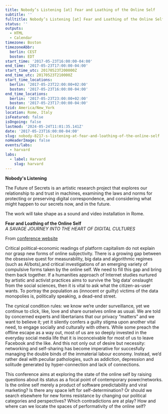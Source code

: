 ```yaml
---
title: Nobody’s Listening [at] Fear and Loathing of the Online Self
subtitle: ''
fulltitle: Nobody’s Listening [at] Fear and Loathing of the Online Self
status: ''
outputs:
  - HTML
  - Calendar
timezone: Boston
timezoneAbbr:
  berlin: CEST
  boston: EDT
start_time: '2017-05-23T16:00:00-04:00'
end_time: '2017-05-23T17:00:00-04:00'
start_time_utc: 20170523T200000Z
end_time_utc: 20170523T210000Z
start_time_locations:
  berlin: '2017-05-23T22:00:00+02:00'
  boston: '2017-05-23T16:00:00-04:00'
end_time_locations:
  berlin: '2017-05-23T23:00:00+02:00'
  boston: '2017-05-23T17:00:00-04:00'
tzid: America/New_York
location: Rome, Italy
isFeatured: false
isOngoing: false
lastmod: '2024-05-24T11:01:35.141Z'
date: '2017-05-23T16:00:00-04:00'
slug: nobody-8217-s-listening-at-fear-and-loathing-of-the-online-self
noHeaderImage: false
events/labs:
  - harvard
labs:
  - label: Harvard
    slug: harvard
---
```

**Nobody's Listening**

The Future of Secrets is an artistic research project that explores our relationship to and trust in machines, examining the laws and norms for protecting or preserving digital correspondence, and considering what might happen to our secrets now, and in the future. 

The work will take shape as a sound and video installation in Rome.

**Fear and Loathing of the Online Self**<br />
*A SAVAGE JOURNEY INTO THE HEART OF DIGITAL CULTURES*

From <a href="http://networkcultures.org/online-self/about/" target="_blank">conference website</a>

Critical political-economic readings of platform capitalism do not explain nor grasp new forms of online subjectivity. There is a growing gap between the obsessive quest for measurability, big data and algorithmic regimes (such as AI/bots),and critical investigations of an emerging variety of compulsive forms taken by the online self. We need to fill this gap and bring them back together. If a humanities approach of Internet studies nurtured by artistic and activist practices aims to survive the ‘big data’ onslaught from the social sciences, then it is vital to ask what the citizen-as-user wants. To portray the population as (innocent or guilty) victims of the data monopolies is, politically speaking, a dead-end street.

The cynical condition rules: we know we’re under surveillance, yet we continue to click, like, love and share ourselves online as usual. We are told by concerned experts and libertarians that our privacy “matters” and we want to believe it; yet it silently confers a guilty stigma upon another vital need, to engage socially and culturally with others. While some preach the offline escape as a way out, most of us are so deeply invested in the everyday social media life that it is inconceivable for most of us to leave Facebook and the like. And this not only out of desire but necessity: networking and self-sharing has become imperative for succesfully managing the double binds of the immaterial labour economy. Instead, we’d rather deal with peculiar pathologies, such as addiction, depression and solitude generated by hyper-connection and lack of connections.

This conference aims at exploring the state of the online self by raising questions about its status as a focal point of contemporary power/networks. Is the online self merely a product of software predictability and viral marketing? Is there any space left for self-determination? Or should we search elsewhere for new forms resistance by changing our political categories and perspectives? Which contradictions are at play? How and where can we locate the spaces of performativity of the online self?